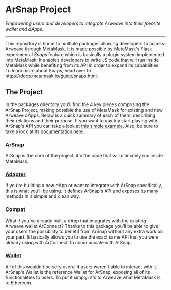 # ArSnap Project

*Empowering users and developers to integrate Arweave into their favorite wallet and dApps.*

---

This repository is home to multiple packages allowing developers to access Arweave through
MetaMask. It is made possible by MetaMask's Flask experimental *Snaps* feature which is basically a
plugin system implemented into MetaMask. It enables developers to write JS code that will run
inside MetaMask while benefiting from its API in order to expand its capabilities. To learn more
about Snaps, head over to <https://docs.metamask.io/guide/snaps.html>.

## The Project

In the packages directory you'll find the 4 key pieces composing the ArSnap Project, making
possible the use of MetaMask for existing and new Arweave dApps. Below is a quick summary of each
of them, describing their relations and their purpose. If you want to quickly start playing with
ArSnap's API you can take a look at [this simple example](/packages/adapter/example). Also, be sure
to take a look at its [documentation here](/packages/adapter/docs).

### [ArSnap](/packages/arsnap)

ArSnap is the core of the project, it's the code that will ultimately run inside MetaMask.

### [Adapter](/packages/adapter)

If you're building a new dApp or want to integrate with ArSnap specifically, this is what you'll be
using. It defines ArSnap's API and exposes its many methods in a simple and clean way.

### [Compat](/packages/compat)

What if you've already built a dApp that integrates with the existing Arweave wallet ArConnect?
Thanks to this package you'll be able to give your users the possibility to benefit from ArSnap
without any extra work on your part. It basically allows you to use the exact same API that you
were already using with ArConnect, to communicate with ArSnap.

### [Wallet](/packages/wallet)

All of this wouldn't be very useful if users weren't able to interact with it. ArSnap's Wallet is
the reference Wallet for ArSnap, exposing all of its functionalities to users. To put it simply:
it's to Arweave what MetaMask is to Ethereum.
